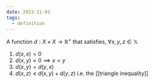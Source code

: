 ```yaml
---
date: 2023-11-01
tags:
  - definition
---
```

A function $d: X \times X \rightarrow \mathbb{R}^+$ that satisfies, $\forall x, y, z \in \mathbb{X}$
1. $d(x,x)=0$
2. $d(x,y) = 0 \implies x=y$
3. $d(x,y) = d(y,x)$
4. $d(x,z) \leq d(x,y) + d(y,z)$ i.e. the [[triangle inequality]]